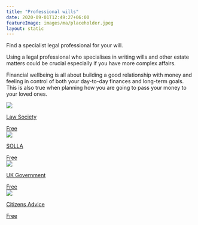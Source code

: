 ```yaml
---
title: "Professional wills"
date: 2020-09-01T12:49:27+06:00
featureImage: images/ma/placeholder.jpeg
layout: static
---
```


Find a specialist legal professional for your will.

Using a legal professional who specialises in writing wills and other estate matters could be crucial especially if you have more complex affairs.

Financial wellbeing is all about building a good relationship with money and feeling in control of both your day-to-day finances and long-term goals. This is also true when planning how you are going to pass your money to your loved ones.

<a class="ma-link" href="https://solicitors.lawsociety.org.uk/search/results?UmbrellaLegalIssue=LIUPCW&Pro=False"><div class="ma-card ma-card-Wealth"><div class="ma-icon"><img src ="/images/Icon-check - wealth - opacity.svg"/></div><div class="ma-name"><p>Law Society</p></div><div class="ma-paid-text"><span>Free</span></div></div></a><a class="ma-link" href="https://societyoflaterlifeadvisers.co.uk/"><div class="ma-card ma-card-Wealth"><div class="ma-icon"><img src ="/images/Icon-check - wealth - opacity.svg"/></div><div class="ma-name"><p>SOLLA</p></div><div class="ma-paid-text"><span>Free</span></div></div></a><a class="ma-link" href="https://www.gov.uk/make-will"><div class="ma-card ma-card-Wealth"><div class="ma-icon"><img src ="/images/Icon-check - wealth - opacity.svg"/></div><div class="ma-name"><p>UK Government</p></div><div class="ma-paid-text"><span>Free</span></div></div></a><a class="ma-link" href="https://www.citizensadvice.org.uk/family/death-and-wills/wills/"><div class="ma-card ma-card-Wealth"><div class="ma-icon"><img src ="/images/Icon-check - wealth - opacity.svg"/></div><div class="ma-name"><p>Citizens Advice</p></div><div class="ma-paid-text"><span>Free</span></div></div></a>  

<br/><br/>






